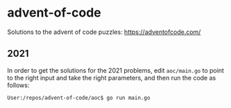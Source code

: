 # advent-of-code
Solutions to the advent of code puzzles: https://adventofcode.com/

## 2021

In order to get the solutions for the 2021 problems, edit `aoc/main.go` to point to the right input and take the right parameters, and then run the code as follows:

```shell
User:/repos/advent-of-code/aoc$ go run main.go
```